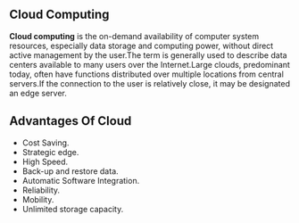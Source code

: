 ## Cloud Computing

**Cloud computing** is the on-demand availability of computer system resources, especially data storage and computing power, without direct active management by the user.The term is generally used to describe data centers available to many users over the Internet.Large clouds, predominant today, often have functions distributed over multiple locations from central servers.If the connection to the user is relatively close, it may be designated an edge server.

## Advantages Of Cloud

   - Cost Saving.
   - Strategic edge.
   - High Speed.
   - Back-up and restore data.
   - Automatic Software Integration.
   - Reliability.
   - Mobility.
   - Unlimited storage capacity.